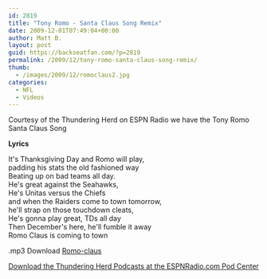 ```yaml
---
id: 2819
title: "Tony Romo - Santa Claus Song Remix"
date: 2009-12-01T07:49:04+00:00
author: Matt B.
layout: post
guid: https://backseatfan.com/?p=2819
permalink: /2009/12/tony-romo-santa-claus-song-remix/
thumb:
  - /images/2009/12/romoclaus2.jpg
categories:
  - NFL
  - Videos
---
```


<div class="entry">
  <p>
    Courtesy of the Thundering Herd on ESPN Radio we have the Tony Romo Santa Claus Song
  </p>

  <p>
  </p>

  <p>
    <strong>Lyrics</strong>
  </p>

  <p>
    It's Thanksgiving Day and Romo will play,<br /> padding his stats the old fashioned way<br /> Beating up on bad teams all day.<br /> He's great against the Seahawks,<br /> He's Unitas versus the Chiefs<br /> and when the Raiders come to town tomorrow,<br /> he'll strap on those touchdown cleats,<br /> He's gonna play great, TDs all day<br /> Then December's here, he'll fumble it away<br /> Romo Claus is coming to town
  </p>

  <p>
    .mp3 Download <a href="https://backseatfan.com">Romo-claus</a>
  </p>

  <p>
    <a href="http://sports.espn.go.com/espnradio/podcast/archive?id=2799707">Download the Thundering Herd Podcasts at the ESPNRadio.com Pod Center</a>
  </p>
</div>

